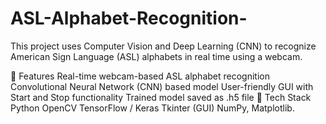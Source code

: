 # ASL-Alphabet-Recognition-
This project uses Computer Vision and Deep Learning (CNN) to recognize American Sign Language (ASL) alphabets in real time using a webcam.

🔧 Features
Real-time webcam-based ASL alphabet recognition
Convolutional Neural Network (CNN) based model
User-friendly GUI with Start and Stop functionality
Trained model saved as .h5 file
🧠 Tech Stack
Python
OpenCV
TensorFlow / Keras
Tkinter (GUI)
NumPy, Matplotlib.
